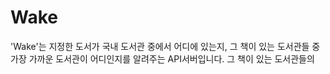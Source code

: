# Wake
'Wake'는 지정한 도서가 국내 도서관 중에서 어디에 있는지, 그 책이 있는 도서관들 중 가장 가까운 도서관이 어디인지를 알려주는 API서버입니다.
그 책이 있는 도서관들의 

